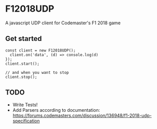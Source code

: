 # F12018UDP

A javascript UDP client for Codemaster's F1 2018 game

## Get started

```
const client = new F12018UDP();
  client.on('data', (d) => console.log(d)
});
client.start();

// and when you want to stop
client.stop();
```

## TODO

- Write Tests!
- Add Parsers according to documentation: https://forums.codemasters.com/discussion/136948/f1-2018-udp-specification